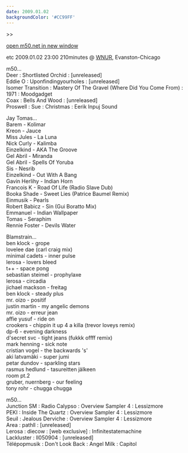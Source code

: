 ```yaml
---
date: 2009.01.02
backgroundColor: '#CC99FF'
---
```


\>>

[open m50.net in new window](http://m50.net/)  

etc 2009.01.02 23:00 210minutes @ [WNUR](http://www.wnur.org/), Evanston-Chicago  

m50...  
Deer : Shortlisted Orchid : \[unreleased\]  
Eddie O : Uponfindingyourholes : \[unreleased\]  
Isomer Transition : Mastery Of The Gravel (Where Did You Come From) : 1971 : Moodgadget  
Coax : Bells And Wood : \[unreleased\]  
Proswell : Sue : Christmas : Eerik Inpuj Sound  

Jay Tomas...  
Barem - Kolimar  
Kreon - Jauce  
Miss Jules - La Luna  
Nick Curly - Kalimba  
Einzelkind - AKA The Groove  
Gel Abril - Miranda  
Gel Abril - Spells Of Yoruba  
Sis - Nesrib  
Einzelkind - Out With A Bang  
Gavin Herlihy - Indian Horn  
Francois K - Road Of Life (Radio Slave Dub)  
Booka Shade - Sweet Lies (Patrice Baumel Remix)  
Einmusik - Pearls  
Robert Babicz - Sin (Gui Boratto Mix)  
Emmanuel - Indian Wallpaper  
Tomas - Seraphim  
Rennie Foster - Devils Water  

Blamstrain...  
ben klock - grope  
lovelee dae (carl craig mix)  
minimal cadets - inner pulse  
lerosa - lovers bleed  
t++ - space pong  
sebastian steimel - prophylaxe  
lerosa - circadia  
jichael mackson - freitag  
ben klock - steady plus  
mr. oizo - positif  
justin martin - my angelic demons  
mr. oizo - erreur jean  
affie yusuf - ride on  
crookers - chippin it up 4 a killa (trevor loveys remix)  
dp-6 - evening darkness  
d'secret svc - tight jeans (fukkk offff remix)  
mark henning - sick note  
cristian vogel - the backwards 's'  
aki latvamäki - super jumi  
petar dundov - sparkling stars  
rasmus hedlund - tasureitten jälkeen  
room pt.2  
gruber, nuernberg - our feeling  
tony rohr - chugga chugga  

m50...  
Junction SM : Radio Calypso : Overview Sampler 4 : Lessizmore  
PEKI : Inside The Quartz : Overview Sampler 4 : Lessizmore  
Seuil : Jealous Derviche : Overview Sampler 4 : Lessizmore  
Area : pathll : \[unreleased\]  
Lerosa : diecow : \[web exclusive\] : Infinitestatemachine  
Lackluster : ll050904 : \[unreleased\]  
Télépopmusik : Don't Look Back : Angel Milk : Capitol